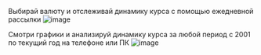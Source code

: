 Выбирай валюту и отслеживай динамику курса с помощью ежедневной рассылки
![image](https://github.com/user-attachments/assets/49241209-ec75-45dd-b825-906b87e95f12)

Смотри графики и анализируй динамику курса за любой период с 2001 по текущий год на телефоне или ПК
![image](https://github.com/user-attachments/assets/2e0d31ac-8e83-4cbe-b5de-a212cf449b9e)

